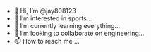 - 👋 Hi, I’m @jay808123
- 👀 I’m interested in sports...
- 🌱 I’m currently learning everything...
- 💞️ I’m looking to collaborate on engineering...
- 📫 How to reach me ...

<!---
jay808123/jay808123 is a ✨ special ✨ repository because its `README.md` (this file) appears on your GitHub profile.
You can click the Preview link to take a look at your changes.
--->
